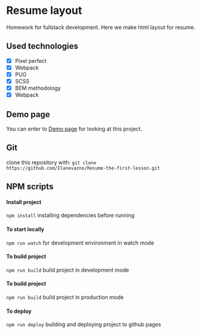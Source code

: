 # Resume layout
Homework for fullstack development. Here we make html layout for resume. 
## Used technologies
- [x] Pixel perfect
- [x] Webpack
- [x] PUG
- [x] SCSS
- [x] BEM methodology
- [x] Webpack

## Demo page
You can enter to [Demo page](https://ilanevazno.github.io/Resume-the-first-lesson/ "Demo page") for looking at this project.

## Git
clone this repository with:
```git clone https://github.com/Ilanevazno/Resume-the-first-lesson.git```

## NPM scripts

#### Install project
```npm install``` installing dependencies before running

#### To start locally 
```npm run watch``` for development environment in watch mode

#### To build project 
```npm run build``` build project in development mode

#### To build project 
```npm run build``` build project in production mode

#### To deploy
```npm run deploy``` building and deploying project to github pages

